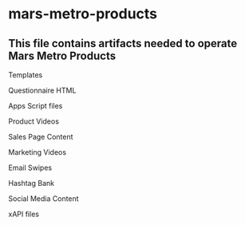 # mars-metro-products

## This file contains artifacts needed to operate Mars Metro Products

Templates

Questionnaire HTML

Apps Script files

Product Videos

Sales Page Content

Marketing Videos

Email Swipes

Hashtag Bank

Social Media Content

xAPI files

